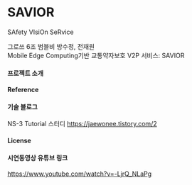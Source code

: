 # SAVIOR
SAfety VIsiOn SeRvice

그로쓰 6조 범블비 방수정, 전재원   
Mobile Edge Computing기반 교통약자보호 V2P 서비스: SAVIOR

#### 프로젝트 소개

#### Reference

#### 기술 블로그
NS-3 Tutorial 스터디 https://jaewonee.tistory.com/2
#### License

#### 시연동영상 유튜브 링크
https://www.youtube.com/watch?v=-LjrQ_NLaPg
